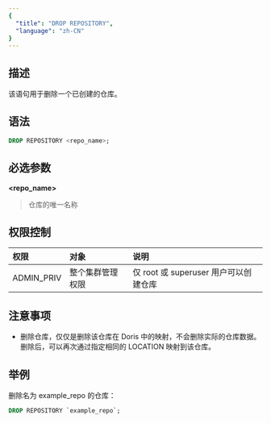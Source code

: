 ```yaml
---
{
  "title": "DROP REPOSITORY",
  "language": "zh-CN"
}
---
```


## 描述

该语句用于删除一个已创建的仓库。

## 语法

```sql
DROP REPOSITORY <repo_name>;
```

## 必选参数
**<repo_name>**
> 仓库的唯一名称

## 权限控制
| 权限	          | 对象       | 说明                            |
|:-------------|:---------|:------------------------------|
| ADMIN_PRIV   | 整个集群管理权限 | 仅 root 或 superuser 用户可以创建仓库   |


## 注意事项
- 删除仓库，仅仅是删除该仓库在 Doris 中的映射，不会删除实际的仓库数据。删除后，可以再次通过指定相同的 LOCATION 映射到该仓库。


## 举例
删除名为 example_repo 的仓库：

```sql
DROP REPOSITORY `example_repo`;
```
